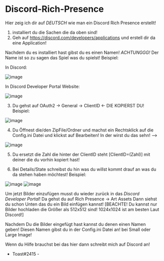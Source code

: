# Discord-Rich-Presence

Hier zeig ich dir auf *DEUTSCH* wie man ein Discord Rich Presence erstellt!

1. installiert du die Sachen die da oben sind!
2. Geh auf https://discord.com/developers/applications und erstell dir da eine Application!

Nachdem du es installiert hast gibst du es einen Namen!
*ACHTUNGGG!* Der Name ist so zu sagen das Spiel was du spielst!
Beispiel:


In Discord:

![image](https://user-images.githubusercontent.com/95420955/153207566-df906c04-0f4c-43a2-b039-4483d92cb257.png)


In Discord Developer Portal Website:

![image](https://user-images.githubusercontent.com/95420955/153207592-4667094f-732a-4888-9121-eff631a0b691.png)



3. Du gehst auf OAuth2 -> General -> ClientID <- DIE KOPIERST DU! 
Beispiel:

![image](https://user-images.githubusercontent.com/95420955/153207702-d501f6a9-7f40-4788-a961-0a2538084f8f.png)



4. Du Öffnest die/den ZipFile/Ordner und machst ein Rechtsklick auf die Config.ini Datei und klickst auf Bearbeiten!
In der wirst du das sehn! --> 

![image](https://user-images.githubusercontent.com/95420955/153207751-7fee2513-0e36-4834-b41f-a322bfcf64a5.png)



5. Du ersetzt die Zahl die hinter der ClientID steht [ClientID=(Zahl)] mit deiner die du vorhin kopiert hast!

6. Bei Details/State schreibst du hin was du willst kommt drauf an was du da stehen haben möchtest!
Beispiel: 

![image](https://user-images.githubusercontent.com/95420955/153207824-fc4d320d-f346-4f5d-bb39-095646c4ddff.png)
![image](https://user-images.githubusercontent.com/95420955/153207857-9a82e9e8-da13-4f0e-8841-0bc824259047.png)



Um jetzt Bilder einzufügen musst du wieder zurück in das *Discord Developer Portal*!
Da gehst du auf Rich Presence -> Art Assets
Dann siehst du schon Unten das du ein Bild einfügen kannst! [BEACHTE! Du kannst nur Bilder hochladen die Größer als 512x512 sind! 1024x1024 ist am besten Laut Discord!]

Nachdem Du die Bilder eingefügt hast kannst du denen einen Namen geben! Diesen Namen gibst du in der Config.ini Datei an! bei Small oder Large Image!

Wenn du Hilfe brauchst bei das hier dann schreibt mich auf Discord an!

- Toast#2415 -
